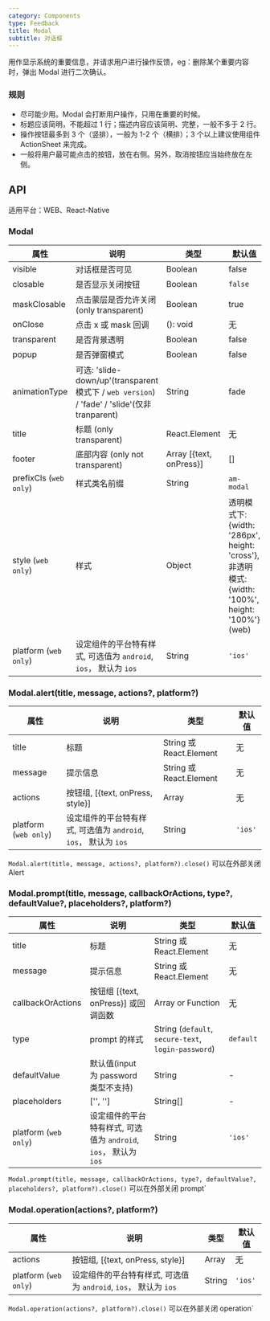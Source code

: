 ```yaml
---
category: Components
type: Feedback
title: Modal
subtitle: 对话框
---
```


用作显示系统的重要信息，并请求用户进行操作反馈，eg：删除某个重要内容时，弹出 Modal 进行二次确认。

### 规则
- 尽可能少用。Modal 会打断用户操作，只用在重要的时候。
- 标题应该简明，不能超过 1 行；描述内容应该简明、完整，一般不多于 2 行。
- 操作按钮最多到 3 个（竖排），一般为 1-2 个（横排）；3 个以上建议使用组件 ActionSheet 来完成。
- 一般将用户最可能点击的按钮，放在右侧。另外，取消按钮应当始终放在左侧。


## API

适用平台：WEB、React-Native

### Modal

属性 | 说明 | 类型 | 默认值
----|-----|------|------
| visible     | 对话框是否可见 | Boolean          | false           |
| closable    | 是否显示关闭按钮 | Boolean    | `false`        |
| maskClosable | 点击蒙层是否允许关闭 (only transparent) | Boolean   | true       |
| onClose     | 点击 x 或 mask 回调       | (): void   | 无 |
| transparent | 是否背景透明       | Boolean   |  false |
| popup | 是否弹窗模式       | Boolean   |  false |
| animationType | 可选: 'slide-down/up'(transparent 模式下 / `web version`) / 'fade' / 'slide'(仅非 tranparent) | String |   fade |
| title       | 标题 (only transparent)   | React.Element    | 无           |
| footer     | 底部内容 (only not transparent)     |  Array [{text, onPress}]    | [] |
| prefixCls (`web only`)    | 样式类名前缀 |    String   | `am-modal`      |
| style (`web only`) |  样式    | Object | 透明模式下: {width: '286px', height: 'cross'}, <br />非透明模式:  {width: '100%', height: '100%'} (web)|
| platform (`web only`) |  设定组件的平台特有样式, 可选值为 `android`, `ios`， 默认为 `ios`    | String | `'ios'`|

### Modal.alert(title, message, actions?, platform?)

属性 | 说明 | 类型 | 默认值
----|-----|------|------
| title        | 标题                      | String 或 React.Element   | 无            |
| message      | 提示信息                  | String 或 React.Element    | 无    |
| actions         | 按钮组, [{text, onPress, style}]       | Array | 无            |
| platform (`web only`) |  设定组件的平台特有样式, 可选值为 `android`, `ios`， 默认为 `ios`    | String | `'ios'`|

`Modal.alert(title, message, actions?, platform?).close()` 可以在外部关闭 Alert

### Modal.prompt(title, message, callbackOrActions, type?, defaultValue?, placeholders?, platform?)

属性 | 说明 | 类型 | 默认值
----|-----|------|------
| title        | 标题                      | String 或 React.Element   | 无            |
| message      | 提示信息                  | String 或 React.Element                    | 无    |
| callbackOrActions  | 按钮组 [{text, onPress}] 或回调函数      | Array or Function | 无            |
| type       | prompt 的样式   | String (`default`, `secure-text`, `login-password`)|  `default`  |
| defaultValue       | 默认值(input 为 password 类型不支持)   | String |   -  |
| placeholders       | ['', '']  | String[] |   -  |
| platform (`web only`) |  设定组件的平台特有样式, 可选值为 `android`, `ios`， 默认为 `ios`    | String | `'ios'`|


`Modal.prompt(title, message, callbackOrActions, type?, defaultValue?, placeholders?, platform?).close()` 可以在外部关闭 prompt`

### Modal.operation(actions?, platform?)

属性 | 说明 | 类型 | 默认值
----|-----|------|------
| actions         | 按钮组, [{text, onPress, style}]       | Array | 无            |
| platform (`web only`) |  设定组件的平台特有样式, 可选值为 `android`, `ios`， 默认为 `ios`    | String | `'ios'`|

`Modal.operation(actions?, platform?).close()` 可以在外部关闭 operation`
